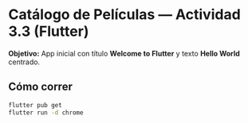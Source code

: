 # Catálogo de Películas — Actividad 3.3 (Flutter)

**Objetivo:** App inicial con título **Welcome to Flutter** y texto **Hello World** centrado.

## Cómo correr
```bash
flutter pub get
flutter run -d chrome
